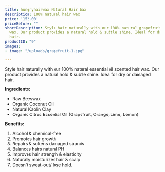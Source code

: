 ```yaml
---
title: hungryhairwax Natural Hair Wax
description: 100% natural hair wax
price: '152.00'
priceBefore: ""
shortDescription: Style hair naturally with our 100% natural grapefruit scented hair
  wax. Our product provides a natural hold & subtle shine. Ideal for dry or damaged
  hair.
productID: "9"
images:
- image: "/uploads/grapefruit-1.jpg"

---
```

Style hair naturally with our 100% natural essential oil scented hair wax. Our product provides a natural hold & subtle shine. Ideal for dry or damaged hair.

**Ingredients:**

* Raw Beeswax
* Organic Coconut Oil
* Natural Kaolin Clay
* Organic Citrus Essential Oil (Grapefruit, Orange, Lime, Lemon)

**Benefits:**

1. Alcohol & chemical-free
2. Promotes hair growth
3. Repairs & softens damaged strands
4. Balances hairs natural PH
5. Improves hair strength & elasticity
6. Naturally moisturizes hair & scalp
7. Doesn't sweat-out/ lose hold.
